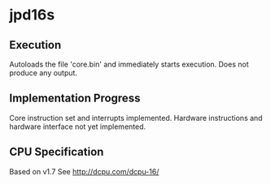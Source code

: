 jpd16s
======

Execution
---------
Autoloads the file 'core.bin' and immediately starts execution.
Does not produce any output.

Implementation Progress
-----------------------
Core instruction set and interrupts implemented.
Hardware instructions and hardware interface not yet implemented.

CPU Specification
----------------------
Based on v1.7
See http://dcpu.com/dcpu-16/
